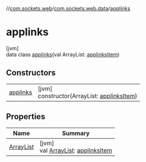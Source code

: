 //[com.sockets.web](../../../index.md)/[com.sockets.web.data](../index.md)/[applinks](index.md)

# applinks

[jvm]\
data class [applinks](index.md)(val ArrayList: [applinksItem](../applinks-item/index.md))

## Constructors

| | |
|---|---|
| [applinks](applinks.md) | [jvm]<br>constructor(ArrayList: [applinksItem](../applinks-item/index.md)) |

## Properties

| Name | Summary |
|---|---|
| [ArrayList](-array-list.md) | [jvm]<br>val [ArrayList](-array-list.md): [applinksItem](../applinks-item/index.md) |
